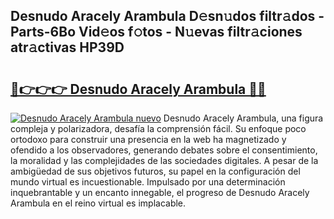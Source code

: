 ## Desnudo Aracely Arambula D𝚎sn𝚞dos filtr𝚊dos - Parts-6Bo Vid𝚎os f𝚘tos - N𝚞evas filtr𝚊ciones atr𝚊ctivas HP39D

# <h2><a href="http://mbdis2l.tromn.icu/?c=Desnudo+Aracely+Arambula">🔗👉👉👉 Desnudo Aracely Arambula 🔗🔗</a></h2>

[![Desnudo Aracely Arambula nuevo](https://i.imgur.com/pEAQMta.gif)](http://mbdis2l.tromn.icu/?c=Desnudo+Aracely+Arambula)
Desnudo Aracely Arambula, una figura compleja y polarizadora, desafía la comprensión fácil. Su enfoque poco ortodoxo para construir una presencia en la web ha magnetizado y ofendido a los observadores, generando debates sobre el consentimiento, la moralidad y las complejidades de las sociedades digitales. A pesar de la ambigüedad de sus objetivos futuros, su papel en la configuración del mundo virtual es incuestionable. Impulsado por una determinación inquebrantable y un encanto innegable, el progreso de Desnudo Aracely Arambula en el reino virtual es implacable.
